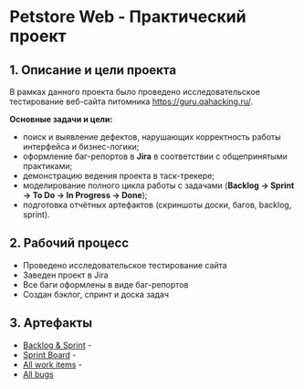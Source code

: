 # Petstore Web - Практический проект

## 1. Описание и цели проекта
В рамках данного проекта было проведено исследовательское тестирование веб-сайта питомника https://guru.qahacking.ru/.

**Основные задачи и цели:**  
- поиск и выявление дефектов, нарушающих корректность работы интерфейса и бизнес-логики;  
- оформление баг-репортов в **Jira** в соответствии с общепринятыми практиками; 
- демонстрацию ведения проекта в таск-трекере; 
- моделирование полного цикла работы с задачами (**Backlog → Sprint → To Do → In Progress → Done**);  
- подготовка отчётных артефактов (скриншоты доски, багов, backlog, sprint).  


## 2. Рабочий процесс
- Проведено исследовательское тестирование сайта
- Заведен проект в Jira
- Все баги оформлены в виде баг-репортов
- Создан бэклог, спринт и доска задач

## 3. Артефакты
- [Backlog & Sprint](docs/backlog_sprint.png) - 
- [Sprint Board](docs/sprint_board.png) - 
- [All work items](docs/all_work_items.png) - 
- [All bugs]()